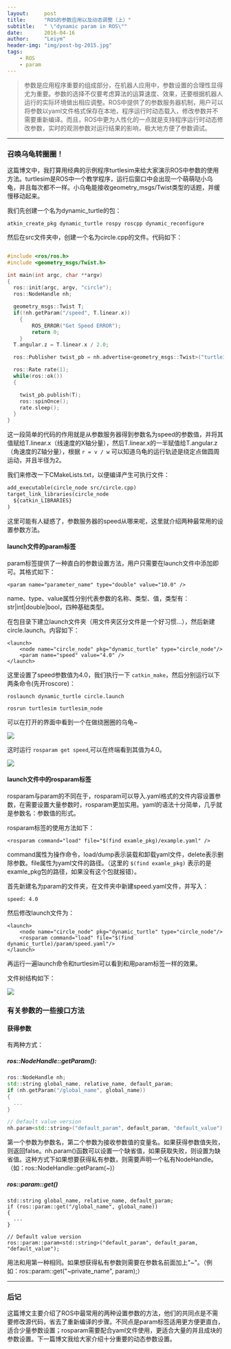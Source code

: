 ```yaml
---
layout:     post
title:      "ROS的参数应用以及动态调整（上）"
subtitle:   " \"dynamic param in ROS\""
date:       2016-04-16
author:     "Leiym"
header-img: "img/post-bg-2015.jpg"
tags:
    - ROS
    - param
---
```


> 参数是应用程序重要的组成部分，在机器人应用中，参数设置的合理性显得尤为重要。参数的选择不仅要考虑算法的运算速度、效果，还要根据机器人运行的实际环境做出相应调整。ROS中提供了的参数服务器机制，用户可以将参数以yaml文件格式保存在本地，程序运行时动态载入，修改参数并不需要重新编译。而且，ROS中更为人性化的一点就是支持程序运行时动态修改参数，实时的观测参数对运行结果的影响，极大地方便了参数调试。

---

### 召唤乌龟转圈圈！

这篇博文中，我打算用经典的示例程序turtlesim来给大家演示ROS中参数的使用方法。turtlesim是ROS中一个教学程序，运行后窗口中会出现一个萌萌哒小乌龟，并且每次都不一样。小乌龟能接收geometry_msgs/Twist类型的话题，并缓慢移动起来。

我们先创建一个名为dynamic_turtle的包：

`atkin_create_pkg dynamic_turtle rospy roscpp dynamic_reconfigure`

然后在src文件夹中，创建一个名为circle.cpp的文件。代码如下：

```C++

#include <ros/ros.h>
#include <geometry_msgs/Twist.h>

int main(int argc, char **argv)
{
  ros::init(argc, argv, "circle");
  ros::NodeHandle nh;

  geometry_msgs::Twist T;
  if(!nh.getParam("/speed", T.linear.x))
	{
		ROS_ERROR("Get Speed ERROR");
		return 0;
	}
  T.angular.z = T.linear.x / 2.0;

  ros::Publisher twist_pb = nh.advertise<geometry_msgs::Twist>("turtle1/cmd_vel", 100);

  ros::Rate rate(1);
  while(ros::ok())
  {

    twist_pb.publish(T);
    ros::spinOnce();
    rate.sleep();
  }
}
```

这一段简单的代码的作用就是从参数服务器得到参数名为speed的参数值，并将其值赋给T.linear.x（线速度的X轴分量），然后T.linear.x的一半赋值给T.angular.z（角速度的Z轴分量），根据  `r = v / w` 可以知道乌龟的运行轨迹是绕定点做圆周运动，并且半径为2。

我们来修改一下CMakeLists.txt，以便编译产生可执行文件：

```xml
add_executable(circle_node src/circle.cpp)
target_link_libraries(circle_node
  ${catkin_LIBRARIES}
)

```

这里可能有人疑惑了，参数服务器的speed从哪来呢，这里就介绍两种最常用的设置参数方法。

#### launch文件的param标签

param标签提供了一种直白的参数设置方法，用户只需要在launch文件中添加即可。其格式如下：

`<param name="parameter_name" type="double" value="10.0" />`

name、type、value属性分别代表参数的名称、类型、值，类型有：str|int|double|bool，四种基础类型。

在包目录下建立launch文件夹（用文件夹区分文件是一个好习惯...），然后新建circle.launch。内容如下：

```
<launch>
	<node name="circle_node" pkg="dynamic_turtle" type="circle_node"/>
	<param name="speed" value="4.0" />
</launch>
```

这里设置了speed参数值为4.0，我们执行一下 `catkin_make`，然后分别运行以下两条命令(先开roscore)：

`roslaunch dynamic_turtle circle.launch`

`rosrun turtlesim turtlesim_node`

可以在打开的界面中看到一个在做绕圈圈的乌龟~

<img src="http://leiym.com/img/in-post/post-ros/ros-param/turtle1.jpg"/>

这时运行 `rosparam get speed`,可以在终端看到其值为4.0。

<img src="http://leiym.com/img/in-post/post-ros/ros-param/param.jpg"/>


#### launch文件中的rosparam标签

rosparam与param的不同在于，rosparam可以导入.yaml格式的文件内容设置参数，在需要设置大量参数时，rosparam更加实用。yaml的语法十分简单，几乎就是参数名：参数值的形式。

rosparam标签的使用方法如下：

`<rosparam command="load" file="$(find examle_pkg)/example.yaml" />`

command属性为操作命令，load/dump表示装载和卸载yaml文件，delete表示删除参数。file属性为yaml文件的路径。（这里的 `$(find examle_pkg)` 表示的是examle_pkg包的路径，如果没有这个包就报错）。

首先新建名为param的文件夹，在文件夹中新建speed.yaml文件，并写入：

`speed: 4.0`

然后修改launch文件为：

```
<launch>
	<node name="circle_node" pkg="dynamic_turtle" type="circle_node"/>
	<rosparam command="load" file="$(find dynamic_turtle)/param/speed.yaml"/>
</launch>
```

再运行一遍launch命令和turtlesim可以看到和用param标签一样的效果。

文件树结构如下：

<img src="http://leiym.com/img/in-post/post-ros/ros-param/tree1.jpg"/>


### 有关参数的一些接口方法

#### 获得参数

有两种方式：

##### ros::NodeHandle::getParam():

```C++
ros::NodeHandle nh;
std::string global_name, relative_name, default_param;
if (nh.getParam("/global_name", global_name))
{
  ...
}

// Default value version
nh.param<std::string>("default_param", default_param, "default_value");
```

第一个参数为参数名，第二个参数为接收参数值的变量名。如果获得参数值失败，则返回false。nh.param()函数可以设置一个缺省值，如果获取失败，则设置为缺省值。这种方式下如果想要获得私有参数，则需要声明一个私有NodeHandle。（如：ros::NodeHandle::getParam(~)）

##### ros::param::get()

```
std::string global_name, relative_name, default_param;
if (ros::param::get("/global_name", global_name))
{
  ...
}

// Default value version
ros::param::param<std::string>("default_param", default_param, "default_value");
```

用法和用第一种相同。如果想获得私有参数则需要在参数名前面加上"~"。（例如：ros::param::get("~private_name", param);）

---

### 后记

这篇博文主要介绍了ROS中最常用的两种设置参数的方法，他们的共同点是不需要修改源代码，省去了重新编译的步骤。不同点是param标签适用更方便更直白，适合少量参数设置；rosparam需要配合yaml文件使用，更适合大量的并且成块的参数设置。下一篇博文我给大家介绍十分重要的动态参数设置。
